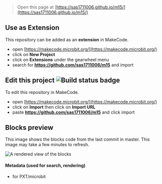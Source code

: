 
> Open this page at [https://sas1711006.github.io/m15/](https://sas1711006.github.io/m15/)

## Use as Extension

This repository can be added as an **extension** in MakeCode.

* open [https://makecode.microbit.org/](https://makecode.microbit.org/)
* click on **New Project**
* click on **Extensions** under the gearwheel menu
* search for **https://github.com/sas1711006/m15** and import

## Edit this project ![Build status badge](https://github.com/sas1711006/m15/workflows/MakeCode/badge.svg)

To edit this repository in MakeCode.

* open [https://makecode.microbit.org/](https://makecode.microbit.org/)
* click on **Import** then click on **Import URL**
* paste **https://github.com/sas1711006/m15** and click import

## Blocks preview

This image shows the blocks code from the last commit in master.
This image may take a few minutes to refresh.

![A rendered view of the blocks](https://github.com/sas1711006/m15/raw/master/.github/makecode/blocks.png)

#### Metadata (used for search, rendering)

* for PXT/microbit
<script src="https://makecode.com/gh-pages-embed.js"></script><script>makeCodeRender("{{ site.makecode.home_url }}", "{{ site.github.owner_name }}/{{ site.github.repository_name }}");</script>
